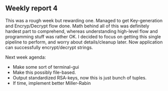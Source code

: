 ## Weekly report 4

This was a rough week but rewarding one. Managed to get Key-generation and Encryp/Decrypt flow done. Math behind all of this was definitely hardest part to comprehend, whereas understanding high-level flow and programming stuff was rather OK.
I decided to focus on getting this single pipeline to perform, and worry about details/cleanup later. Now application can successfully encrypt/decrypt strings.

Next week agenda:
- Make some sort of terminal-gui
- Make this possibly file-based.
- Output standardized RSA-keys, now this is just bunch of tuples.
- If time, implement better Miller-Rabin